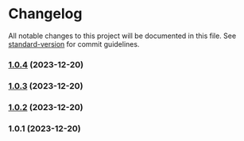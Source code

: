 # Changelog

All notable changes to this project will be documented in this file. See [standard-version](https://github.com/conventional-changelog/standard-version) for commit guidelines.

### [1.0.4](https://github.com/openfeed-org/sdk-js/compare/v1.0.3...v1.0.4) (2023-12-20)

### [1.0.3](https://github.com/openfeed-org/sdk-js/compare/v1.0.2...v1.0.3) (2023-12-20)

### [1.0.2](https://github.com/openfeed-org/sdk-js/compare/v1.0.1...v1.0.2) (2023-12-20)

### 1.0.1 (2023-12-20)
